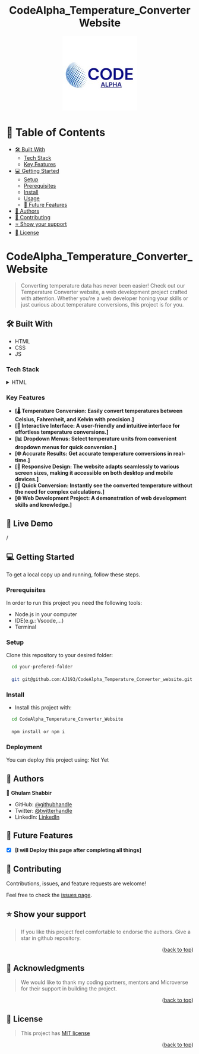 <div align="center"><h1>CodeAlpha_Temperature_ConverterWebsite</h1></div>


<div align="center">
  <!-- You are encouraged to replace this logo with your own! Otherwise you can also remove it. -->
  <img src="/Code_Alpha.jpeg" alt="Your Logo">
</div>

<!-- TABLE OF CONTENTS -->

# 📗 Table of Contents

  - [🛠 Built With](#built-with)
    - [Tech Stack](#tech-stack)
    - [Key Features](#key-features)
- [💻 Getting Started](#getting-started)
  - [Setup](#setup)
  - [Prerequisites](#prerequisites)
  - [Install](#install)
  - [Usage](#usage)
  - [🔭 Future Features](#future-features)
- [👥 Authors](#authors)
- [🤝 Contributing](#contributing)
- [⭐️ Show your support](#support)
- [📝 License](#license)

<!-- PROJECT DESCRIPTION -->

# CodeAlpha_Temperature_Converter_Website

>Converting temperature data has never been easier! Check out our Temperature Converter website, a web development project crafted with attention. Whether you're a web developer honing your skills or just curious about temperature conversions, this project is for you.
## 🛠 Built With <a name="built-with"></a>
- HTML
- CSS
- JS

### Tech Stack <a name="tech-stack"></a>

<details>
  <summary>HTML</summary>
  <ul>
    <li><a href="https://www.w3schools.com/html/">HTML</a></li>
     <li><a href="https://www.w3schools.com/css/">CSS</a></li>
     <li><a href="https://www.w3schools.com/css/">Javascript</a></li>
  </ul>
</details>

<!-- Features -->

### Key Features <a name="key-features"></a>

- **[🌡️ Temperature Conversion: Easily convert temperatures between Celsius, Fahrenheit, and Kelvin with precision.]**
- **[🔁 Interactive Interface: A user-friendly and intuitive interface for effortless temperature conversions.]**
- **[📊 Dropdown Menus: Select temperature units from convenient dropdown menus for quick conversion.]**
- **[🌐 Accurate Results: Get accurate temperature conversions in real-time.]**
- **[🤖 Responsive Design: The website adapts seamlessly to various screen sizes, making it accessible on both desktop and mobile devices.]**
- **[🚀 Quick Conversion: Instantly see the converted temperature without the need for complex calculations.]**
- **[🌐 Web Development Project: A demonstration of web development skills and knowledge.]**

## 🚀 Live Demo <a name="live-demo"></a>
/

<!-- GETTING STARTED -->
<!-- AUTHORS -->

## 💻 Getting Started <a name="getting-started"></a>

To get a local copy up and running, follow these steps.

### Prerequisites

In order to run this project you need the following tools:
- Node.js in your computer
- IDE(e.g.: Vscode,...)
- Terminal

### Setup

Clone this repository to your desired folder:

```sh
  cd your-prefered-folder
  
  git git@github.com:AJ193/CodeAlpha_Temperature_Converter_website.git
```

### Install

- Install this project with:

```sh
  cd CodeAlpha_Temperature_Converter_Website

  npm install or npm i
```



### Deployment

You can deploy this project using:
Not Yet
<!--
Example:

```sh

```
 -->

## 👥 Authors <a name="authors"></a>


👤 **Ghulam Shabbir**

- GitHub: [@githubhandle](https://github.com/AJ193)
- Twitter: [@twitterhandle](https://twitter.com/GhulamShabbir59)
- LinkedIn: [LinkedIn](https://www.linkedin.com/in/ghulam-shabbir-225264247/)


## 🔭 Future Features <a name="future-features"></a>

- [x] **[I will Deploy this page after completing all things]**
<!-- CONTRIBUTING -->

## 🤝 Contributing <a name="contributing"></a>

Contributions, issues, and feature requests are welcome!

Feel free to check the [issues page](../../issues/).

## ⭐️ Show your support <a name="support"></a>

> If you like this project feel comfortable to endorse the authors. Give a star in github repository.

<p align="right">(<a href="#readme-top">back to top</a>)</p>

<!-- ACKNOWLEDGEMENTS -->

## 🙏 Acknowledgments <a name="acknowledgements"></a>

> We would like to thank my coding partners, mentors and Microverse for their support in building the project.

<p align="right">(<a href="#readme-top">back to top</a>)</p>

<!-- LICENSE -->

## 📝 License <a name="license"></a>

> This project has [MIT license](./LICENSE)

<p align="right">(<a href="#readme-top">back to top</a>)</p>